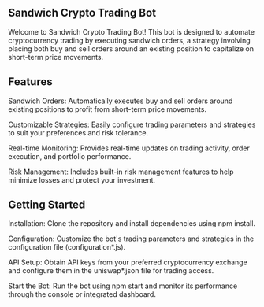 ## Sandwich Crypto Trading Bot
Welcome to Sandwich Crypto Trading Bot! This bot is designed to automate cryptocurrency trading by executing sandwich orders, a strategy involving placing both buy and sell orders around an existing position to capitalize on short-term price movements.

## Features
Sandwich Orders: Automatically executes buy and sell orders around existing positions to profit from short-term price movements.

Customizable Strategies: Easily configure trading parameters and strategies to suit your preferences and risk tolerance.

Real-time Monitoring: Provides real-time updates on trading activity, order execution, and portfolio performance.

Risk Management: Includes built-in risk management features to help minimize losses and protect your investment.

## Getting Started

Installation: Clone the repository and install dependencies using npm install.

Configuration: Customize the bot's trading parameters and strategies in the configuration file (configuration*.js).

API Setup: Obtain API keys from your preferred cryptocurrency exchange and configure them in the uniswap*.json file for trading access.

Start the Bot: Run the bot using npm start and monitor its performance through the console or integrated dashboard.
